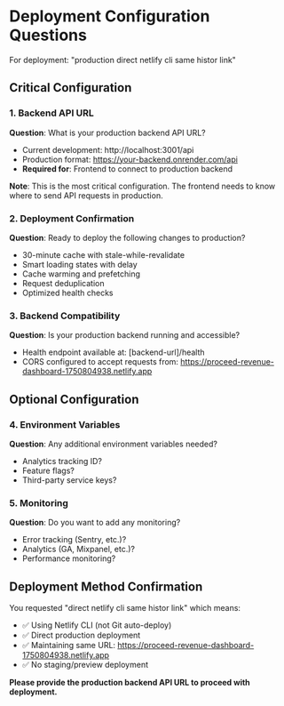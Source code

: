 # Deployment Configuration Questions

For deployment: "production direct netlify cli same histor link"

## Critical Configuration

### 1. Backend API URL
**Question**: What is your production backend API URL?
- Current development: http://localhost:3001/api
- Production format: https://your-backend.onrender.com/api
- **Required for**: Frontend to connect to production backend

**Note**: This is the most critical configuration. The frontend needs to know where to send API requests in production.

### 2. Deployment Confirmation
**Question**: Ready to deploy the following changes to production?
- 30-minute cache with stale-while-revalidate
- Smart loading states with delay
- Cache warming and prefetching
- Request deduplication
- Optimized health checks

### 3. Backend Compatibility
**Question**: Is your production backend running and accessible?
- Health endpoint available at: [backend-url]/health
- CORS configured to accept requests from: https://proceed-revenue-dashboard-1750804938.netlify.app

## Optional Configuration

### 4. Environment Variables
**Question**: Any additional environment variables needed?
- Analytics tracking ID?
- Feature flags?
- Third-party service keys?

### 5. Monitoring
**Question**: Do you want to add any monitoring?
- Error tracking (Sentry, etc.)?
- Analytics (GA, Mixpanel, etc.)?
- Performance monitoring?

## Deployment Method Confirmation

You requested "direct netlify cli same histor link" which means:
- ✅ Using Netlify CLI (not Git auto-deploy)
- ✅ Direct production deployment
- ✅ Maintaining same URL: https://proceed-revenue-dashboard-1750804938.netlify.app
- ✅ No staging/preview deployment

**Please provide the production backend API URL to proceed with deployment.**